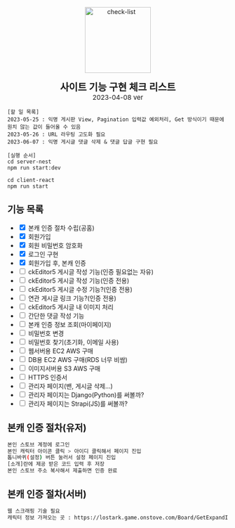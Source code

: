 <p align="center">
	<img src="https://cdn-icons-png.flaticon.com/512/1211/1211612.png" width="150" alt="check-list" />
</p>

<p align="center">
	<b style="font-size: 22px">사이트 기능 구현 체크 리스트</b>
	<br>
	<span style="font-size: 15px">2023-04-08 ver</span>
</p>

```
[할 일 목록]
2023-05-25 : 익명 게시판 View, Pagination 입력값 예외처리, Get 방식이기 때문에 원치 않는 값이 들어올 수 있음
2023-05-26 : URL 라우팅 고도화 필요
2023-06-07 : 익명 게시글 댓글 삭제 & 댓글 답글 구현 필요
```

```
[실행 순서]
cd server-nest
npm run start:dev

cd client-react
npm run start
```

## 기능 목록
- <input type='checkbox' checked> 본캐 인증 절차 수립(공홈)
- <input type='checkbox' checked> 회원가입
- <input type='checkbox' checked> 회원 비밀번호 암호화
- <input type='checkbox' checked> 로그인 구현
- <input type='checkbox' checked> 회원가입 후, 본캐 인증
- <input type='checkbox'> ckEditor5 게시글 작성 기능(인증 필요없는 자유)
- <input type='checkbox'> ckEditor5 게시글 작성 기능(인증 전용)
- <input type='checkbox'> ckEditor5 게시글 수정 기능?(인증 전용)
- <input type='checkbox'> 연관 게시글 링크 기능?(인증 전용)
- <input type='checkbox'> ckEditor5 게시글 내 이미지 처리
- <input type='checkbox'> 간단한 댓글 작성 기능
- <input type='checkbox'> 본캐 인증 정보 조회(마이페이지)
- <input type='checkbox'> 비밀번호 변경
- <input type='checkbox'> 비밀번호 찾기(초기화, 이메일 사용)
- <input type='checkbox'> 웹서버용 EC2 AWS 구매
- <input type='checkbox'> DB용 EC2 AWS 구매(RDS 너무 비쌈)
- <input type='checkbox'> 이미지서버용 S3 AWS 구매
- <input type='checkbox'> HTTPS 인증서
- <input type='checkbox'> 관리자 페이지(밴, 게시글 삭제...)
- <input type='checkbox'> 관리자 페이지는 Django(Python)를 써볼까?
- <input type='checkbox'> 관리자 페이지는 Strapi(JS)를 써볼까?

## 본캐 인증 절차(유저)
```bash
본인 스토브 계정에 로그인
본인 캐릭터 아이콘 클릭 > 아이디 클릭해서 페이지 진입
톱니바퀴(설정) 버튼 눌러서 설정 페이지 진입
[소개]란에 제공 받은 코드 입력 후 저장
본인 스토브 주소 복사해서 제출하면 인증 완료
```
## 본캐 인증 절차(서버)
```bash
웹 스크래핑 기술 필요
캐릭터 정보 가져오는 곳 : https://lostark.game.onstove.com/Board/GetExpandInfo?memberNo=12345678
```